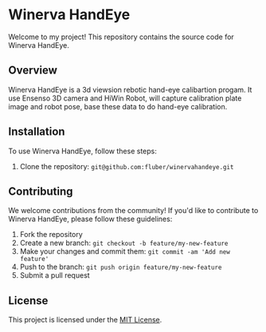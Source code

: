 # Winerva HandEye

Welcome to my project! This repository contains the source code for Winerva HandEye.

## Overview

Winerva HandEye is a 3d viewsion rebotic hand-eye calibartion progam. It use Ensenso 3D camera and HiWin Robot, will capture calibration plate image and robot pose, base these data to do hand-eye calibration.

## Installation

To use Winerva HandEye, follow these steps:


1. Clone the repository: `git@github.com:fluber/winervahandeye.git`


## Contributing

We welcome contributions from the community! If you'd like to contribute to Winerva HandEye, please follow these guidelines:

1. Fork the repository
2. Create a new branch: `git checkout -b feature/my-new-feature`
3. Make your changes and commit them: `git commit -am 'Add new feature'`
4. Push to the branch: `git push origin feature/my-new-feature`
5. Submit a pull request

## License

This project is licensed under the [MIT License](LICENSE).
